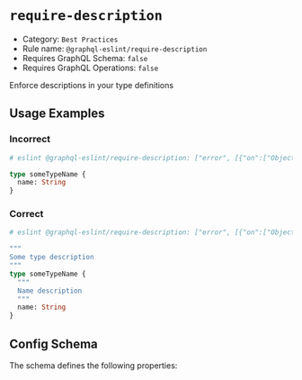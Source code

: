 # `require-description`

- Category: `Best Practices`
- Rule name: `@graphql-eslint/require-description`
- Requires GraphQL Schema: `false`
- Requires GraphQL Operations: `false`

Enforce descriptions in your type definitions

## Usage Examples

### Incorrect

```graphql
# eslint @graphql-eslint/require-description: ["error", [{"on":["ObjectTypeDefinition","FieldDefinition"]}]]

type someTypeName {
  name: String
}
```

### Correct

```graphql
# eslint @graphql-eslint/require-description: ["error", [{"on":["ObjectTypeDefinition","FieldDefinition"]}]]

"""
Some type description
"""
type someTypeName {
  """
  Name description
  """
  name: String
}
```

## Config Schema

The schema defines the following properties: